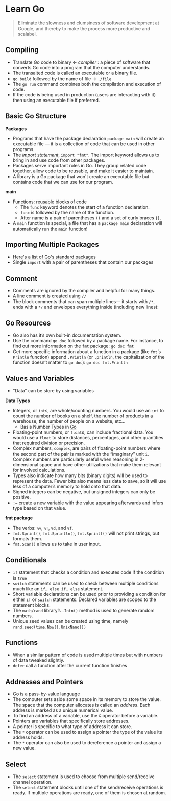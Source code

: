 # Learn Go
> Eliminate the slowness and clumsiness of software development at Google, and thereby to make the process more productive and scalabel.

## Compiling
- Translate Go code to binary <- _compiler_ : a piece of software that converts Go code into a program that the computer understands.
- The transalted code is called an executable or a binary file.
- `go build` followed by the name of file -> `./file`
- The `go run` command combines both the compilation and execution of code.
- If the code is being used in production (users are interacting with it) then using an executable file if preferred.

## Basic Go Structure
**Packages**
- Programs that have the package declaration `package main` will create an executable file — it is a collection of code that can be used in other programs.
 - The _import statement_, `import "fmt"`. The import keyword allows us to bring in and use code from other packages.
- Packages serve important roles in Go. They group related code together, allow code to be reusable, and make it easier to maintain.
- A library is a Go package that won't create an executable file but contains code that we can use for our program.

**main**
- Functions: reusable blocks of code
    - The `func` keyword denotes the start of a function declaration.
    - `func` is followed by the name of the function.
    - After name is a pair of parentheses `()` and a set of curly braces `{}`.
- A `main` function is special, a file that has a `package main` declaration will automatically run the `main` function!

## Importing Multiple Packages
- [Here's a list of Go's standard packages](https://golang.org/pkg/)
- Single `import` with a pair of parentheses that contain our packages

## Comment
- Comments are ignored by the compiler and helpful for many things.
- A line comment is created using `//`
- The block comments that can span multiple lines— it starts with `/*`, ends with a `*/` and envelopes everything inside (including new lines):

## Go Resources
- Go also has it’s own built-in documentation system. 
- Use the command `go doc` followed by a package name. For instance, to find out more information on the `fmt` package: `go doc fmt`
- Get more specific information about a function in a package (like `fmt`‘s `Println` function) append `.Println` (or `.println`, the capitalization of the function doesn’t matter to `go doc`): `go doc fmt.Println`

## Values and Variables
- "Data" can be store by using variables

**Data Types**
- Integers, or `int`s, are whole/counting numbers. You would use an `int` to count the number of books on a shelf, the number of products in a warehouse, the number of people on a website, etc…
    - Basis Number Types in [Go](https://golang.org/ref/spec#Numeric_types)
- Floating-point numbers, or `float`s, can include fractional data. You would use a `float` to store distances, percentages, and other quantities that required division or precision.
- Complex numbers, `complex`, are pairs of floating-point numbers where the second part of the pair is marked with the “imaginary” unit `i`. Complex numbers are particularly useful when reasoning in 2-dimensional space and have other utilizations that make them relevant for involved calculations.
- Types also indicate how many bits (binary digits) will be used to represent the data. Fewer bits also means less data to save, so it will use less of a computer’s memory to hold onto that data.
- Signed integers can be negative, but unsigned integers can only be positive.
- `:=` create a new variable with the value appearing afterwards and infers type based on that value.

**fmt package**
- The verbs: `%v`, `%T`, `%d`, and `%f`.
- `fmt.Sprint()`, `fmt.Sprintln()`, `fmt.Sprintf()` will not print strings, but formats them.
- `fmt.Scan()` allows us to take in user input.

## Conditionals
- `if` statement that checks a condition and executes code if the condition is `true`
- `switch` statements can be used to check between multiple conditions much like an `if… else if… else` statement.
- Short variable declarations can be used prior to providing a condition for either `if` or `switch` statements. Declared variables are scoped to the statement blocks.
- The `math/rand` library’s `.Intn()` method is used to generate random numbers.
- Unique seed values can be created using time, namely `rand.seed(time.Now().UnixNano())`

## Functions
- When a similar pattern of code is used multiple times but with numbers of data tweaked slightly.
- `defer` call a function after the current function finishes

## Addresses and Pointers
- Go is a pass-by-value language
- The computer sets aside some space in its memory to store the value. The space that the computer allocates is called an _address_. Each address is marked as a unique numerical value.
- To find an address of a variable, use the `&` operator before a variable.
- Pointers are variables that specifically store addresses.
- A pointer is specific to what type of address it can store.
- The `*` operator can be used to assign a pointer the type of the value its address holds.
- The `*` operator can also be used to dereference a pointer and assign a new value.

## Select
- The `select` statement is used to choose from multiple send/receive channel operation.
- The `select` statement blocks until one of the send/receive operations is ready. If multiple operations are ready, one of them is chosen at random.